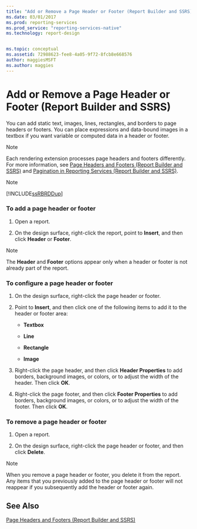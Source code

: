 ```yaml
---
title: "Add or Remove a Page Header or Footer (Report Builder and SSRS) | Microsoft Docs"
ms.date: 03/01/2017
ms.prod: reporting-services
ms.prod_service: "reporting-services-native"
ms.technology: report-design


ms.topic: conceptual
ms.assetid: 72988623-fee8-4a05-9f72-8fcb8e668576
author: maggiesMSFT
ms.author: maggies
---
```

# Add or Remove a Page Header or Footer (Report Builder and SSRS)
  You can add static text, images, lines, rectangles, and borders to page headers or footers. You can place expressions and data-bound images in a textbox if you want variable or computed data in a header or footer.  
  
> [!NOTE]  
>  Each rendering extension processes page headers and footers differently. For more information, see [Page Headers and Footers &#40;Report Builder and SSRS&#41;](../../reporting-services/report-design/page-headers-and-footers-report-builder-and-ssrs.md) and [Pagination in Reporting Services &#40;Report Builder  and SSRS&#41;](../../reporting-services/report-design/pagination-in-reporting-services-report-builder-and-ssrs.md).  
  
> [!NOTE]  
>  [!INCLUDE[ssRBRDDup](../../includes/ssrbrddup-md.md)]  
  
### To add a page header or footer  
  
1.  Open a report.  
  
2.  On the design surface, right-click the report, point to **Insert**, and then click **Header** or **Footer**.  
  
> [!NOTE]  
>  The **Header** and **Footer** options appear only when a header or footer is not already part of the report.  
  
### To configure a page header or footer  
  
1.  On the design surface, right-click the page header or footer.  
  
2.  Point to **Insert**, and then click one of the following items to add it to the header or footer area:  
  
    -   **Textbox**  
  
    -   **Line**  
  
    -   **Rectangle**  
  
    -   **Image**  
  
3.  Right-click the page header, and then click **Header Properties** to add borders, background images, or colors, or to adjust the width of the header. Then click **OK**.  
  
4.  Right-click the page footer, and then click **Footer Properties** to add borders, background images, or colors, or to adjust the width of the footer. Then click **OK**.  
  
### To remove a page header or footer  
  
1.  Open a report.  
  
2.  On the design surface, right-click the page header or footer, and then click **Delete**.  
  
> [!NOTE]  
>  When you remove a page header or footer, you delete it from the report. Any items that you previously added to the page header or footer will not reappear if you subsequently add the header or footer again.  
  
## See Also  
 [Page Headers and Footers &#40;Report Builder and SSRS&#41;](../../reporting-services/report-design/page-headers-and-footers-report-builder-and-ssrs.md)  
  
  
